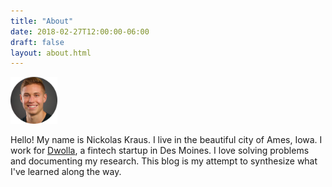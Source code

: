 ```yaml
---
title: "About"
date: 2018-02-27T12:00:00-06:00
draft: false
layout: about.html
---
```


<img src="img/picture.png" style="width: 75px; text-align:center margin: 10px 10px"/>

Hello! My name is Nickolas Kraus. I live in the beautiful city of Ames, Iowa. I work for [Dwolla](https://www.dwolla.com), a fintech startup in Des Moines. I love solving problems and documenting my research. This blog is my attempt to synthesize what I've learned along the way.
